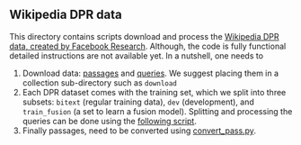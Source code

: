 ## Wikipedia DPR data

This directory contains scripts download and process
the [Wikipedia DPR data, created by
Facebook Research](https://github.com/facebookresearch/DPR). Although,
the code is fully functional 
detailed instructions are not available yet. In a nutshell, one needs to

1. Download data: [passages](download_dpr_passages.sh) and [queries](download_dpr_queries.sh). 
We suggest placing them in a collection sub-directory such as ``download``
2. Each DPR dataset comes with the training set, which we split into three subsets:
`bitext` (regular training data), `dev` (development), and `train_fusion` (a
set to learn a fusion model). Splitting and processing the queries can be done using 
the [following script](split_and_convert_dpr_queries.sh).
3. Finally passages, need to be converted using [convert_pass.py](convert_pass.py).
